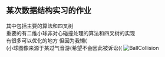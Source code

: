 ## 某次数据结构实习的作业 
其中包括主要的算法和四叉树  
重要的有二维小球非对心碰撞处理的算法和四叉树的实现  
有很多可以优化的地方 但因为我懒(  
(小球图像来源于某过气音游(希望不会因此被诉讼((
![BallCollision](/BallCollision.png)
